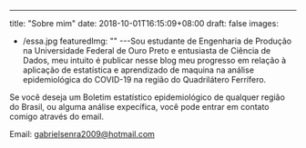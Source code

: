 ---
title: "Sobre mim"
date: 2018-10-01T16:15:09+08:00
draft: false
images: 
  - /essa.jpg
featuredImg: ""
---Sou estudante de Engenharia de Produção na Universidade Federal de Ouro Preto e entusiasta de Ciência de Dados, meu intuito é publicar nesse blog meu progresso em relação à aplicação de estatística e aprendizado de maquina na análise epidemiológica do COVID-19 na região do Quadrilátero Ferrífero.

Se você deseja um Boletim estatístico epidemiológico de qualquer região do Brasil, ou alguma análise expecífica, você pode entrar em contato comigo através do email.

Email:
gabrielsenra2009@hotmail.com